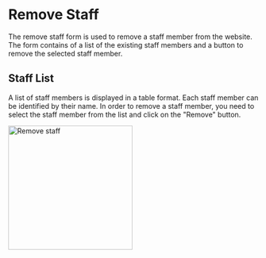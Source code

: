 # Remove Staff
The remove staff form is used to remove a staff member from the website. The form contains of a list of the existing staff members and a button to remove the selected staff member.

## Staff List
A list of staff members is displayed in a table format. Each staff member can be identified by their name.
In order to remove a staff member, you need to select the staff member from the list and click on the "Remove" button.

<img src="images/remove.staff.png" alt="Remove staff" width="250">